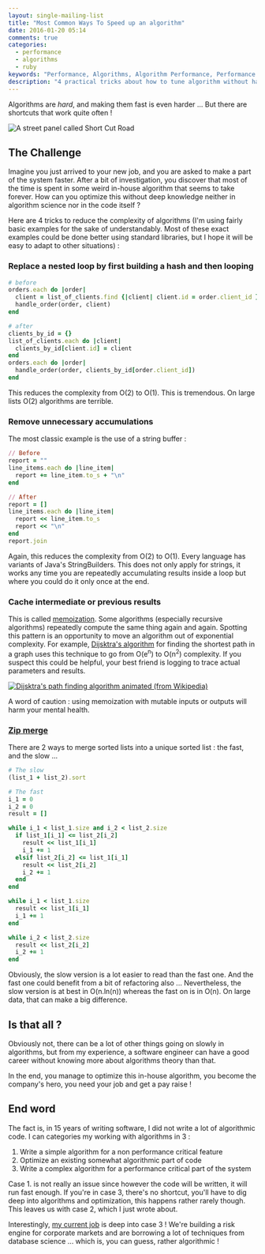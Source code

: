 ```yaml
---
layout: single-mailing-list
title: "Most Common Ways To Speed up an algorithm"
date: 2016-01-20 05:14
comments: true
categories:
  - performance
  - algorithms
  - ruby
keywords: "Performance, Algorithms, Algorithm Performance, Performance Sheatsheet, Performance Crash Course, Algorithm Cheatsheet"
description: "4 practical tricks about how to tune algorithm without having to dig too deep in theory"
---
```

Algorithms are *hard*, and making them fast is even harder ... But there are shortcuts that work quite often !

![A street panel called Short Cut Road]({{site.url}}{{site.baseurl}}/imgs/2016-01-20-most-common-ways-to-speed-up-an-algorithm/shortcut-road.jpg)

## The Challenge

Imagine you just arrived to your new job, and you are asked to make a part of the system faster. After a bit of investigation, you discover that most of the time is spent in some weird in-house algorithm that seems to take forever. How can you optimize this without deep knowledge neither in algorithm science nor in the code itself ?

Here are 4 tricks to reduce the complexity of algorithms (I'm using fairly basic examples for the sake of understandably. Most of these exact examples could be done better using standard libraries, but I hope it will be easy to adapt to other situations) :

### Replace a nested loop by first building a hash and then looping

```ruby
# before
orders.each do |order|
  client = list_of_clients.find {|client| client.id = order.client_id }
  handle_order(order, client)
end

# after
clients_by_id = {}
list_of_clients.each do |client|
  clients_by_id[client.id] = client
end
orders.each do |order|
  handle_order(order, clients_by_id[order.client_id])
end
```
This reduces the complexity from O(2) to O(1). This is tremendous. On large lists O(2) algorithms are terrible.

### Remove unnecessary accumulations

The most classic example is the use of a string buffer :

```ruby
// Before
report = ""
line_items.each do |line_item|
  report += line_item.to_s + "\n"
end

// After
report = []
line_items.each do |line_item|
  report << line_item.to_s
  report << "\n"
end
report.join
```
Again, this reduces the complexity from O(2) to O(1). Every language has variants of Java's StringBuilders. This does not only apply for strings, it works any time you are repeatedly accumulating results inside a loop but where you could do it only once at the end.

### Cache intermediate or previous results

This is called [memoization](https://en.wikipedia.org/wiki/Memoization). Some algorithms (especially recursive algorithms) repeatedly compute the same thing again and again. Spotting this pattern is an opportunity to move an algorithm out of exponential complexity. For example, [Dijsktra's algorithm](https://en.wikipedia.org/wiki/Dijkstra%27s_algorithm) for finding the shortest path in a graph uses this technique to go from O(e<sup>n</sup>) to O(n<sup>2</sup>) complexity. If you suspect this could be helpful, your best friend is logging to trace actual parameters and results.

[![Dijsktra's path finding algorithm animated (from Wikipedia)]({{site.url}}{{site.baseurl}}/imgs/2016-01-20-most-common-ways-to-speed-up-an-algorithm/Dijkstras_progress_animation.gif)](https://en.wikipedia.org/wiki/Dijkstra%27s_algorithm#/media/File:Dijkstras_progress_animation.gif)

A word of caution : using memoization with mutable inputs or outputs will harm your mental health.

### [Zip merge](https://en.wikipedia.org/wiki/Merge_algorithm#Merging_two_lists)

There are 2 ways to merge sorted lists into a unique sorted list : the fast, and the slow ...

```ruby
# The slow
(list_1 + list_2).sort

# The fast
i_1 = 0
i_2 = 0
result = []

while i_1 < list_1.size and i_2 < list_2.size
  if list_1[i_1] <= list_2[i_2]
    result << list_1[i_1]
    i_1 += 1
  elsif list_2[i_2] <= list_1[i_1]
    result << list_2[i_2]
    i_2 += 1
  end
end

while i_1 < list_1.size
  result << list_1[i_1]
  i_1 += 1
end

while i_2 < list_2.size
  result << list_2[i_2]
  i_2 += 1
end
```

Obviously, the slow version is a lot easier to read than the fast one. And the fast one could benefit from a bit of refactoring also ... Nevertheless, the slow version is at best in O(n.ln(n)) whereas the fast on is in O(n). On large data, that can make a big difference.

## Is that all ?

Obviously not, there can be a lot of other things going on slowly in algorithms, but from my experience, a software engineer can have a good career without knowing more about algorithms theory than that.

In the end, you manage to optimize this in-house algorithm, you become the company's hero, you need your job and get a pay raise !

## End word

The fact is, in 15 years of writing software, I did not write a lot of algorithmic code. I can categories my working with algorithms in 3 :

1. Write a simple algorithm for a non performance critical feature
2. Optimize an existing somewhat algorithmic part of code
3. Write a complex algorithm for a performance critical part of the system

Case 1. is not really an issue since however the code will be written, it will run fast enough. If you're in case 3, there's no shortcut, you'll have to dig deep into algorithms and optimization, this happens rather rarely though. This leaves us with case 2, which I just wrote about.

Interestingly, [my current job](http://www.murex.com) is deep into case 3 ! We're building a risk engine for corporate markets and are borrowing a lot of techniques from database science ... which is, you can guess, rather algorithmic !
